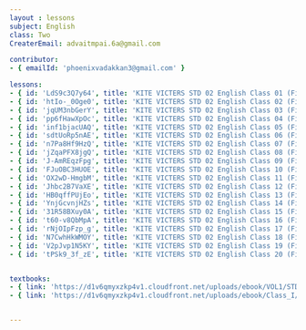 ```yaml
--- 
layout : lessons 
subject: English
class: Two
CreaterEmail: advaitmpai.6a@gmail.com

contributor:
- { emailId: 'phoenixvadakkan3@gmail.com' }

lessons: 
- { id: 'LdS9c3Q7y64', title: 'KITE VICTERS STD 02 English Class 01 (First Bell-ഫസ്റ്റ് ബെല്‍)' }
- { id: 'htIo-_0Oge0', title: 'KITE VICTERS STD 02 English Class 02 (First Bell-ഫസ്റ്റ് ബെല്‍)' }
- { id: 'jqUM3nbGerY', title: 'KITE VICTERS STD 02 English Class 03 (First Bell-ഫസ്റ്റ് ബെല്‍)' }
- { id: 'pp6fHawXpOc', title: 'KITE VICTERS STD 02 English Class 04 (First Bell-ഫസ്റ്റ് ബെല്‍)' }
- { id: 'inf1bjacUAQ', title: 'KITE VICTERS STD 02 English Class 05 (First Bell-ഫസ്റ്റ് ബെല്‍)' }
- { id: 'sdtUoRp5nAE', title: 'KITE VICTERS STD 02 English Class 06 (First Bell-ഫസ്റ്റ് ബെല്‍)' }
- { id: 'n7Pa8Hf9HzQ', title: 'KITE VICTERS STD 02 English Class 07 (First Bell-ഫസ്റ്റ് ബെല്‍)' }
- { id: 'jZqaPFX8jgQ', title: 'KITE VICTERS STD 02 English Class 08 (First Bell-ഫസ്റ്റ് ബെല്‍)' }
- { id: 'J-AmREqzFpg', title: 'KITE VICTERS STD 02 English Class 09 (First Bell-ഫസ്റ്റ് ബെല്‍)' }
- { id: 'FJuOBC3HUOE', title: 'KITE VICTERS STD 02 English Class 10 (First Bell-ഫസ്റ്റ് ബെല്‍)' }
- { id: 'OX2wD-HmgbM', title: 'KITE VICTERS STD 02 English Class 11 (First Bell-ഫസ്റ്റ് ബെല്‍)' }
- { id: 'Jhbc2B7VaXE', title: 'KITE VICTERS STD 02 English Class 12 (First Bell-ഫസ്റ്റ് ബെല്‍)' }
- { id: 'HB0qffPUjEo', title: 'KITE VICTERS STD 02 English Class 13 (First Bell-ഫസ്റ്റ് ബെല്‍)' }
- { id: 'YnjGcvnjHZs', title: 'KITE VICTERS STD 02 English Class 14 (First Bell-ഫസ്റ്റ് ബെല്‍)' }
- { id: '31R58BXuy0A', title: 'KITE VICTERS STD 02 English Class 15 (First Bell-ഫസ്റ്റ് ബെല്‍)' }
- { id: 't60-v8QbMpA', title: 'KITE VICTERS STD 02 English Class 16 (First Bell-ഫസ്റ്റ് ബെല്‍)' }
- { id: 'rNjOIpFzp_g', title: 'KITE VICTERS STD 02 English Class 17 (First Bell-ഫസ്റ്റ് ബെല്‍)' }
- { id: 'N7CwhHkWMOY', title: 'KITE VICTERS STD 02 English Class 18 (First Bell-ഫസ്റ്റ് ബെല്‍)' }
- { id: 'V2pJvp1N5KY', title: 'KITE VICTERS STD 02 English Class 19 (First Bell-ഫസ്റ്റ് ബെല്‍)' }
- { id: 'tPSk9_3f_zE', title: 'KITE VICTERS STD 02 English Class 20 (First Bell-ഫസ്റ്റ് ബെല്‍)' }


textbooks:
- { link: 'https://d1v6qmyxzkp4v1.cloudfront.net/uploads/ebook/VOL1/STD1/KeralaReaderEnglish/KeralaReaderEnglish.pdf', title: 'English Part -1' , medium: 'Malayalam' }
- { link: 'https://d1v6qmyxzkp4v1.cloudfront.net/uploads/ebook/Class_I/English_VolII/1-72.pdf', title: 'English Part -2' , medium: 'Malayalam'}


---   
```

